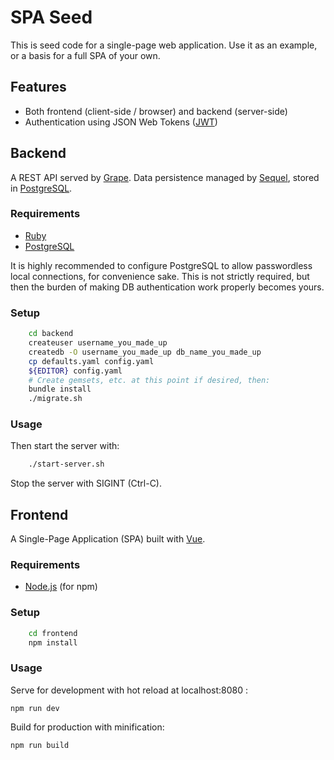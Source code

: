 # SPA Seed

This is seed code for a single-page web application.  Use it as an example, or
a basis for a full SPA of your own.

## Features

* Both frontend (client-side / browser) and backend (server-side)
* Authentication using JSON Web Tokens ([JWT](http://jwt.io/))

## Backend

A REST API served by [Grape](https://github.com/ruby-grape/grape).
Data persistence managed by [Sequel](http://sequel.jeremyevans.net/), stored in
[PostgreSQL](http://www.postgresql.org/).

### Requirements

* [Ruby](https://www.ruby-lang.org/)
* [PostgreSQL](http://www.postgresql.org/)

It is highly recommended to configure PostgreSQL to allow passwordless local
connections, for convenience sake.  This is not strictly required, but then
the burden of making DB authentication work properly becomes yours.

### Setup

``` bash
    cd backend
    createuser username_you_made_up
    createdb -O username_you_made_up db_name_you_made_up
    cp defaults.yaml config.yaml
    ${EDITOR} config.yaml
    # Create gemsets, etc. at this point if desired, then:
    bundle install
    ./migrate.sh
```

### Usage

Then start the server with:

``` bash
    ./start-server.sh
```

Stop the server with SIGINT (Ctrl-C).

## Frontend

A Single-Page Application (SPA) built with [Vue](http://vuejs.org/).

### Requirements

* [Node.js](https://nodejs.org/) (for npm)

### Setup

``` bash
    cd frontend
    npm install
```

### Usage

Serve for development with hot reload at localhost:8080 :

    npm run dev

Build for production with minification:

    npm run build
